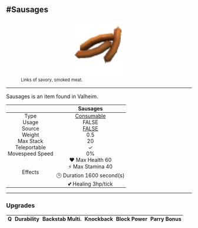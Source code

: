 <meta property="og:title" content="Sausages - MoreValheim" /><meta property="og:type" content="website" /><meta property="og:image" content="/assets/sausages.png" /><meta property="og:description" content="Sausages is an item found in Valheim." /><meta name="theme-color" content="#546D78"><meta name="twitter:card" content="summary_large_image">
#Sausages
-------------
<style>img {width:20px;}.tb {width:150px;display: block;margin-left: auto;margin-right: auto;}</style>

<style>.md-typeset table:not([class]) th:not([align]) {min-width:unset!important;}</style>
<style>td{padding:0em 0.3em!important;text-align:center!important;border-left:.05rem solid var(--md-default-fg-color--lightest)}</style>

<style>th{padding:0.1em 0.3em!important;text-align:center!important;font-weight:bold}</style>

<style>pre{text-align:right!important}</style>
<style>table tr td:first-child {border-left: 0;};</style>

<figure><img src="/assets/sausages.png" class="tb" /><figcaption><small>Links of savory, smoked meat.</small></figcaption></figure>

-------------

Sausages is an item found in Valheim.

|        | Sausages              |
| ----------- | ------------------------------------ |
| Type | [Consumable](../../types/consumable)
| Usage | FALSE<br>
| Source | [FALSE](../../items/false)
| Weight | 0.5 |
| Max Stack | 20 |
| Teleportable | ✓
| Movespeed Speed | 0%
| Effects | ❤️ Max Health 60<br>⚡ Max Stamina 40<br>🕒 Duration 1600 second(s) <br>💕 Healing 3hp/tick <br>

-------------

### Upgrades
| Q | Durability | Backstab Multi. | Knockback | Block Power | Parry Bonus
| - | - | - | - | - | - 
